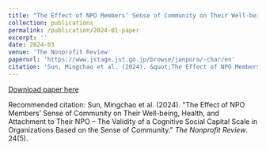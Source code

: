 ```yaml
---
title: "The Effect of NPO Members’ Sense of Community on Their Well-being, Health, and Attachment to Their NPO – The Validity of a Cognitive Social Capital Scale in Organizations Based on the Sense of Community (in Japanese)"
collection: publications
permalink: /publication/2024-01-paper
excerpt: ''
date: 2024-03
venue: 'The Nonprofit Review'
paperurl: 'https://www.jstage.jst.go.jp/browse/janpora/-char/en'
citation: 'Sun, Mingchao et al. (2024). &quot;The Effect of NPO Members’ Sense of Community on Their Well-being, Health, and Attachment to Their NPO – The Validity of a Cognitive Social Capital Scale in Organizations Based on the Sense of Community.&quot; <i>The Nonprofit Review</i>. 24(5).'
---
```


[Download paper here](https://www.jstage.jst.go.jp/browse/janpora/-char/en)

Recommended citation: Sun, Mingchao et al. (2024). "The Effect of NPO Members’ Sense of Community on Their Well-being, Health, and Attachment to Their NPO – The Validity of a Cognitive Social Capital Scale in Organizations Based on the Sense of Community." <i>The Nonprofit Review</i>. 24(5).
